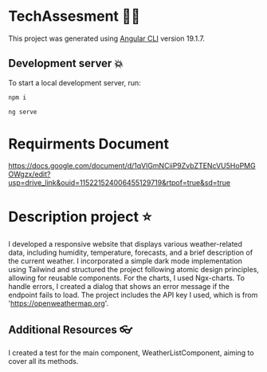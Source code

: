 # TechAssesment 🧑‍💻

This project was generated using [Angular CLI](https://github.com/angular/angular-cli) version 19.1.7.

## Development server 💥

To start a local development server, run:
```bash
npm i
```

```bash
ng serve
```
# Requirments Document 

https://docs.google.com/document/d/1qVlGmNCiiP9ZvbZTENcVU5HoPMGOWgzx/edit?usp=drive_link&ouid=115221524006455129719&rtpof=true&sd=true

# Description project ⭐

I developed a responsive website that displays various weather-related data, including humidity, temperature, forecasts, and a brief description of the current weather.
I incorporated a simple dark mode implementation using Tailwind and structured the project following atomic design principles, allowing for reusable components.
For the charts, I used Ngx-charts.
To handle errors, I created a dialog that shows an error message if the endpoint fails to load.
The project includes the API key I used, which is from 'https://openweathermap.org'.

## Additional Resources 👓

I created a test for the main component, WeatherListComponent, aiming to cover all its methods.
